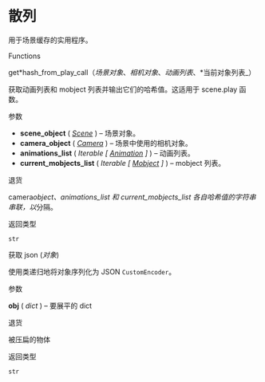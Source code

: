 # 散列

用于场景缓存的实用程序。

Functions

get*hash_from_play_call（*场景对象*、*相机对象*、*动画列表*、\*当前对象列表\_）

获取动画列表和 mobject 列表并输出它们的哈希值。这适用于 scene.play 函数。

参数

- **scene_object** ( [_Scene_]() ) – 场景对象。
- **camera_object** ( [_Camera_]() ) – 场景中使用的相机对象。
- **animations_list** ( _Iterable_ _\[_ [_Animation_]() _\]_ ) – 动画列表。
- **current_mobjects_list** ( _Iterable_ _\[_ [_Mobject_]() _\]_ ) – mobject 列表。

退货

camera*object、animations_list 和 current_mobjects_list 各自哈希值的字符串串联，以*分隔。

返回类型

`str`

获取 json (_对象_)

使用类递归地将对象序列化为 JSON `CustomEncoder`。

参数

**obj** ( _dict_ ) – 要展平的 dict

退货

被压扁的物体

返回类型

`str`
